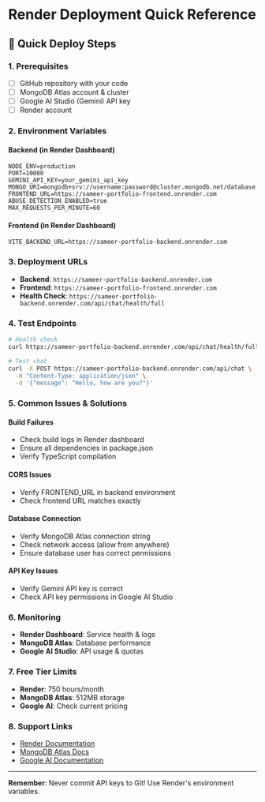 # Render Deployment Quick Reference

## 🚀 Quick Deploy Steps

### 1. Prerequisites
- [ ] GitHub repository with your code
- [ ] MongoDB Atlas account & cluster
- [ ] Google AI Studio (Gemini) API key
- [ ] Render account

### 2. Environment Variables

#### Backend (in Render Dashboard)
```
NODE_ENV=production
PORT=10000
GEMINI_API_KEY=your_gemini_api_key
MONGO_URI=mongodb+srv://username:password@cluster.mongodb.net/database
FRONTEND_URL=https://sameer-portfolio-frontend.onrender.com
ABUSE_DETECTION_ENABLED=true
MAX_REQUESTS_PER_MINUTE=60
```

#### Frontend (in Render Dashboard)
```
VITE_BACKEND_URL=https://sameer-portfolio-backend.onrender.com
```

### 3. Deployment URLs
- **Backend**: `https://sameer-portfolio-backend.onrender.com`
- **Frontend**: `https://sameer-portfolio-frontend.onrender.com`
- **Health Check**: `https://sameer-portfolio-backend.onrender.com/api/chat/health/full`

### 4. Test Endpoints
```bash
# Health check
curl https://sameer-portfolio-backend.onrender.com/api/chat/health/full

# Test chat
curl -X POST https://sameer-portfolio-backend.onrender.com/api/chat \
  -H "Content-Type: application/json" \
  -d '{"message": "Hello, how are you?"}'
```

### 5. Common Issues & Solutions

#### Build Failures
- Check build logs in Render dashboard
- Ensure all dependencies in package.json
- Verify TypeScript compilation

#### CORS Issues
- Verify FRONTEND_URL in backend environment
- Check frontend URL matches exactly

#### Database Connection
- Verify MongoDB Atlas connection string
- Check network access (allow from anywhere)
- Ensure database user has correct permissions

#### API Key Issues
- Verify Gemini API key is correct
- Check API key permissions in Google AI Studio

### 6. Monitoring
- **Render Dashboard**: Service health & logs
- **MongoDB Atlas**: Database performance
- **Google AI Studio**: API usage & quotas

### 7. Free Tier Limits
- **Render**: 750 hours/month
- **MongoDB Atlas**: 512MB storage
- **Google AI**: Check current pricing

### 8. Support Links
- [Render Documentation](https://docs.render.com)
- [MongoDB Atlas Docs](https://docs.atlas.mongodb.com)
- [Google AI Documentation](https://ai.google.dev)

---

**Remember**: Never commit API keys to Git! Use Render's environment variables. 